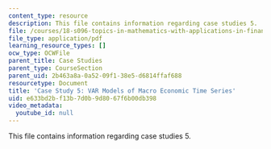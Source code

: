 ```yaml
---
content_type: resource
description: This file contains information regarding case studies 5.
file: /courses/18-s096-topics-in-mathematics-with-applications-in-finance-fall-2013/e633bd2bf13b7d0b9d8067f6b00db398_MIT18_S096F13_CaseStudy5.pdf
file_type: application/pdf
learning_resource_types: []
ocw_type: OCWFile
parent_title: Case Studies
parent_type: CourseSection
parent_uid: 2b463a8a-0a52-09f1-38e5-d6814ffaf688
resourcetype: Document
title: 'Case Study 5: VAR Models of Macro Economic Time Series'
uid: e633bd2b-f13b-7d0b-9d80-67f6b00db398
video_metadata:
  youtube_id: null
---
```

This file contains information regarding case studies 5.


